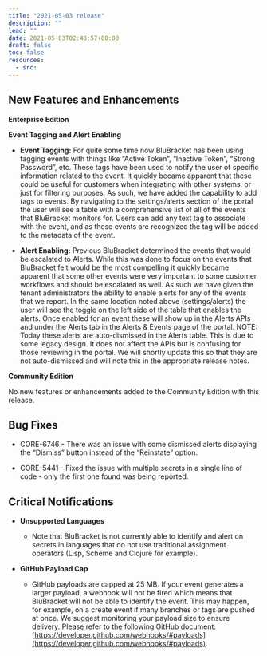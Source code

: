 ```yaml
---
title: "2021-05-03 release"
description: ""
lead: ""
date: 2021-05-03T02:48:57+00:00
draft: false
toc: false
resources:
  - src:
---
```


**New Features and Enhancements**
---------------------------------

**Enterprise Edition**

**Event Tagging and Alert Enabling**

* **Event Tagging:** For quite some time now BluBracket has been using tagging events with things like “Active Token”, “Inactive Token”, “Strong Password”, etc. These tags have been used to notify the user of specific information related to the event. It quickly became apparent that these could be useful for customers when integrating with other systems, or just for filtering purposes. As such, we have added the capability to add tags to events. By navigating to the settings/alerts section of the portal the user will see a table with a comprehensive list of all of the events that BluBracket monitors for. Users can add any text tag to associate with the event, and as these events are recognized the tag will be added to the metadata of the event.

* **Alert Enabling:** Previous BluBracket determined the events that would be escalated to Alerts. While this was done to focus on the events that BluBracket felt would be the most compelling it quickly became apparent that some other events were very important to some customer workflows and should be escalated as well. As such we have given the tenant administrators the ability to enable alerts for any of the events that we report. In the same location noted above (settings/alerts) the user will see the toggle on the left side of the table that enables the alerts. Once enabled for an event these will show up in the Alerts APIs and under the Alerts tab in the Alerts & Events page of the portal. NOTE: Today these alerts are auto-dismissed in the Alerts table. This is due to some legacy design. It does not affect the APIs but is confusing for those reviewing in the portal. We will shortly update this so that they are not auto-dismissed and will note this in the appropriate release notes.

**Community Edition**

No new features or enhancements added to the Community Edition with this release.

**Bug Fixes**
-------------

* CORE-6746 - There was an issue with some dismissed alerts displaying the “Dismiss” button instead of the “Reinstate” option.

* CORE-5441 - Fixed the issue with multiple secrets in a single line of code - only the first one found was being reported.

**Critical Notifications**
--------------------------

* **Unsupported Languages**

    * Note that BluBracket is not currently able to identify and alert on secrets in languages that do not use traditional assignment operators (Lisp, Scheme and Clojure for example).

* **GitHub Payload Cap**

    * GitHub payloads are capped at 25 MB. If your event generates a larger payload, a webhook will not be fired which means that BluBracket will not be able to identify the event. This may happen, for example, on a create event if many branches or tags are pushed at once. We suggest monitoring your payload size to ensure delivery. Please refer to the following GitHub document: [https://developer.github.com/webhooks/#payloads](https://developer.github.com/webhooks/#payloads).
